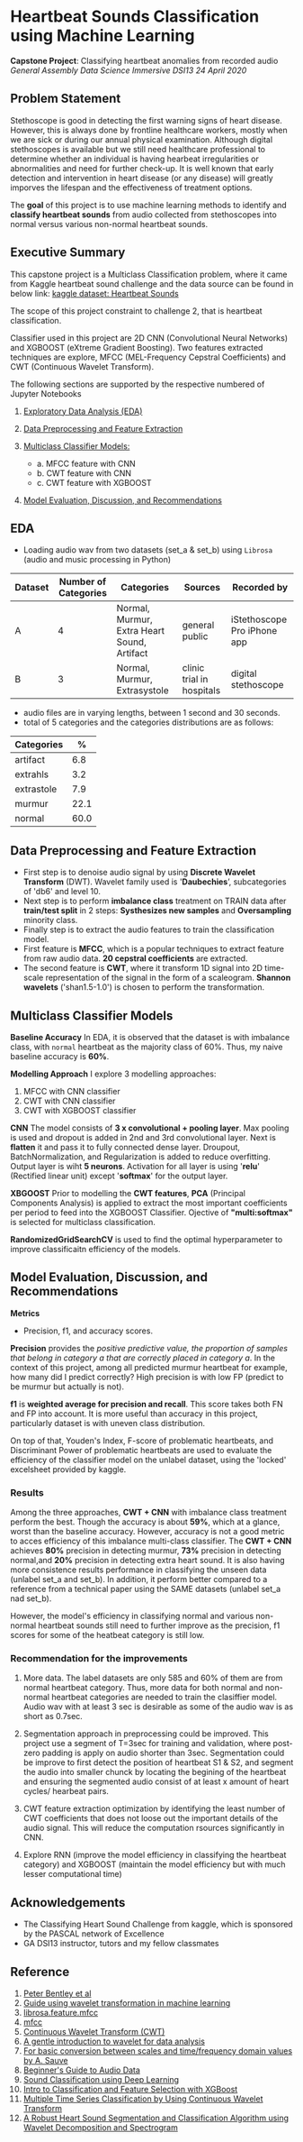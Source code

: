 # Heartbeat Sounds Classification using Machine Learning
**Capstone Project**: Classifying heartbeat anomalies from recorded audio
*General Assembly Data Science Immersive DSI13
24 April 2020*


## Problem Statement

Stethoscope is good in detecting the first warning signs of heart disease. However, this is always done by frontline healthcare workers, mostly when we are sick or during our annual physical examination. Although digital stethoscopes is available but we still need healthcare professional to determine whether an individual is having hearbeat irregularities or abnormalities and need for further check-up. 
It is well known that early detection and intervention in heart disease (or any disease) will greatly imporves the lifespan and the effectiveness of treatment options. 

The **goal** of this project is to use machine learning methods to identify and **classify heartbeat sounds** from audio collected from stethoscopes into normal versus various non-normal heartbeat sounds.


## Executive Summary
This capstone project is a Multiclass Classification problem, where it came from Kaggle heartbeat sound challenge and the data source can be found in below link:
[kaggle dataset: Heartbeat Sounds](https://www.kaggle.com/kinguistics/heartbeat-sounds)

The scope of this project constraint to challenge 2, that is heartbeat classification. 

Classifier used in this project are 2D CNN (Convolutional Neural Networks) and XGBOOST (eXtreme Gradient Boosting). Two features extracted techniques are explore, MFCC (MEL-Frequency Cepstral Coefficients) and CWT (Continuous Wavelet Transform). 

The following sections are supported by the respective numbered of Jupyter Notebooks

1. [Exploratory Data Analysis (EDA)](#EDA)

2. [Data Preprocessing and Feature Extraction](#Data-Preprocessing-and-Feature-Extraction)

3. [Multiclass Classifier Models:](#Multiclass-Classifier-Models)
    - a. MFCC feature with CNN
    - b. CWT feature with CNN
    - c. CWT feature with XGBOOST
    
4. [Model Evaluation, Discussion, and Recommendations](#Model-Evaluation,-Discussion,-and-Recommendations)


## EDA

- Loading audio wav from two datasets (set_a & set_b) using `Librosa` (audio and music processing in Python)

|Dataset|Number of Categories|Categories|Sources|Recorded by|
|---|---|---|---|---|
|A|4|Normal, Murmur, Extra Heart Sound, Artifact|general public|iStethoscope Pro iPhone app|
|B|3|Normal, Murmur, Extrasystole|clinic trial in hospitals|digital stethoscope|

- audio files are in varying lengths, between 1 second and 30 seconds. 
- total of 5 categories and the categories distributions are as follows:

|Categories|%|
|---|---|
|artifact|6.8|
|extrahls|3.2|
|extrastole|7.9|
|murmur|22.1|
|normal|60.0


## Data Preprocessing and Feature Extraction
- First step is to denoise audio signal by using **Discrete Wavelet Transform** (DWT). Wavelet family used is '**Daubechies**’, subcategories of 'db6' and level 10.
- Next step is to perform **imbalance class** treatment on TRAIN data after **train/test split** in 2 steps: **Systhesizes new samples** and **Oversampling** minority class.
- Finally step is to extract the audio features to train the classification model. 
- First feature is **MFCC**, which is a popular techniques to extract feature from raw audio data. **20 cepstral coefficients** are extracted.
- The second feature is **CWT**, where it transform 1D signal into 2D time-scale representation of the signal in the form of a scaleogram. **Shannon wavelets** ('shan1.5-1.0') is chosen to perform the transformation.


## Multiclass Classifier Models

**Baseline Accuracy**
In EDA, it is observed that the dataset is with imbalance class, with `normal` heartbeat as the majority class of 60%. Thus, my naive baseline accuracy is **60%**. 

**Modelling Approach**
I explore 3 modelling approaches:
1. MFCC with CNN classifier
2. CWT with CNN classifier
3. CWT with XGBOOST classifier

**CNN**
The model consists of **3 x convolutional + pooling layer**. Max pooling is used and dropout is added in 2nd and 3rd convolutional layer. Next is **flatten** it and pass it to fully connected dense layer. Droupout, BatchNormalization, and Regularization is added to reduce overfitting. Output layer is wiht **5 neurons**. Activation for all layer is using '**relu**' (Rectified linear unit) except '**softmax**' for the output layer. 

**XBGOOST**
Prior to modelling the **CWT features**, **PCA** (Principal Components Analysis) is applied to extract the most important coefficients per period to feed into the XGBOOST Classifier. Ojective of **"multi:softmax"** is selected for multiclass classification.

**RandomizedGridSearchCV** is used to find the optimal hyperparameter to improve classificaitn efficiency of the models.


## Model Evaluation, Discussion, and Recommendations
**Metrics**
- Precision, f1, and accuracy scores. 

**Precision** provides the *positive predictive value, the proportion of samples that belong in category $a$ that are correctly placed in category $a$*. In the context of this project, among all predicted murmur heartbeat for example, how many did I predict correctly? High precision is with low FP (predict to be murmur but actually is not).

**f1** is **weighted average for precision and recall**. This score takes both FN and FP into account. It is more useful than accuracy in this project, particularly dataset is with uneven class distribution.

On top of that, Youden's Index, F-score of problematic heartbeats, and Discriminant Power of problematic heartbeats are used to evaluate the efficiency of the classifier model on the unlabel dataset, using the 'locked' excelsheet provided by kaggle.

### Results
Among the three approaches, **CWT + CNN** with imbalance class treatment perform the best. Though the accuracy is about **59%**, which at a glance, worst than the baseline accuracy. However, accuracy is not a good metric to acces efficiency of this imbalance multi-class classifier. The **CWT + CNN** achieves **80%** precision in detecting murmur, **73%** precision in detecting normal,and **20%** precision in detecting extra heart sound. It is also having more consistence results performance in classifying the unseen data (unlabel set_a and set_b). In addition, it perform better compared to a reference from a technical paper using the SAME datasets (unlabel set_a nad set_b).

However, the model's efficiency in classifying normal and various non-normal heartbeat sounds still need to further improve as the precision, f1 scores for some of the heatbeat category is still low. 

### Recommendation for the improvements
1. More data. The label datasets are only 585 and 60% of them are from normal heartbeat category. Thus, more data for both normal and non-normal heartbeat categories are needed to train the clasiffier model. Audio wav with at least 3 sec is desirable as some of the audio wav is as short as 0.7sec. 

2. Segmentation approach in preprocessing could be improved. This project use a segment of T=3sec for training and validation, where post-zero padding is apply on audio shorter than 3sec. Segmentation could be improve to first detect the position of heartbeat S1 & S2, and segment the audio into smaller chunck by locating the begining of the heartbeat and ensuring the segmented audio consist of at least x amount of heart cycles/ hearbeat pairs. 

3. CWT feature extraction optimization by identifying the least number of CWT coefficients that does not loose out the important details of the audio signal. This will reduce the computation rsources significantly in CNN.

4. Explore RNN (improve the model efficiency in classifying the heartbeat category) and XGBOOST (maintain the model efficiency but with much lesser computational time)


## Acknowledgements
- The Classifying Heart Sound Challenge from kaggle, which is sponsored by the PASCAL network of Excellence
- GA DSI13 instructor, tutors and my fellow classmates


## Reference
1. [Peter Bentley et al](http://www.peterjbentley.com/heartchallenge/)
2. [Guide using wavelet transformation in machine learning](http://ataspinar.com/2018/12/21/a-guide-for-using-the-wavelet-transform-in-machine-learning/)
3. [librosa.feature.mfcc](https://librosa.github.io/librosa/generated/librosa.feature.mfcc.html)
4. [mfcc](https://medium.com/prathena/the-dummys-guide-to-mfcc-aceab2450fd)
5. [Continuous Wavelet Transform (CWT)](https://pywavelets.readthedocs.io/en/latest/ref/cwt.html)
6. [A gentle introduction to wavelet for data analysis](https://www.kaggle.com/asauve/a-gentle-introduction-to-wavelet-for-data-analysis)
7. [For basic conversion between scales and time/frequency domain values by A. Sauve](https://github.com/alsauve/scaleogram/blob/master/doc/scale-to-frequency.ipynb)
8. [Beginner's Guide to Audio Data](https://www.kaggle.com/fizzbuzz/beginner-s-guide-to-audio-data)
9. [Sound Classification using Deep Learning](https://medium.com/@mikesmales/sound-classification-using-deep-learning-8bc2aa1990b7)
10. [Intro to Classification and Feature Selection with XGBoost](https://www.aitimejournal.com/@jonathan.hirko/intro-to-classification-and-feature-selection-with-xgboost)
11. [Multiple Time Series Classification by Using Continuous Wavelet Transform](https://towardsdatascience.com/multiple-time-series-classification-by-using-continuous-wavelet-transformation-d29df97c0442)
12. [A Robust Heart Sound Segmentation and Classification Algorithm using Wavelet Decomposition and Spectrogram](https://www.academia.edu/2787263/A_Robust_Heart_Sound_Segmentation_and_Classification_Algorithm_using_Wavelet_Decomposition_and_Spectrogram)